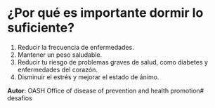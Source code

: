 # ¿Por qué es importante dormir lo suficiente?

1. Reducir la frecuencia de enfermedades.  
2. Mantener un peso saludable.  
3. Reducir tu riesgo de problemas graves de salud,  como diabetes y enfermedades del corazón.  
4. Disminuir el estrés y mejorar el estado de ánimo.  

**Autor**: OASH Office of disease of prevention and health promotion# desafios
